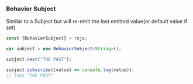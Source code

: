 ### Behavior Subject 

Similar to a Subject but will re-emit the last emitted value(or default value if set)

```typescript
const {BehaviorSubject} = rxjs;

var subject = new BehaviorSubject<String>();

subject.next("THE PAST");

subject.subscribe((value) => console.log(value));
// logs "THE PAST"
```